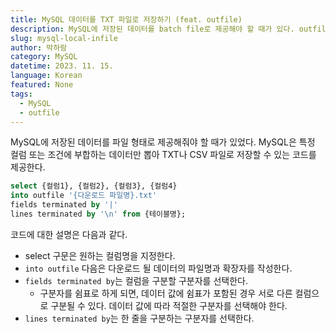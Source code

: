 ```yaml
---
title: MySQL 데이터를 TXT 파일로 저장하기 (feat. outfile)
description: MySQL에 저장된 데이터를 batch file로 제공해야 할 때가 있다. outfile 코드를 사용하면 간단하게 MySQL로 저장된 데이터를 TXT 형식으로 다운로드 받을 수 있다.
slug: mysql-local-infile
author: 박하람
category: MySQL
datetime: 2023. 11. 15.
language: Korean
featured: None
tags:
  - MySQL
  - outfile
---
```


MySQL에 저장된 데이터를 파일 형태로 제공해줘야 할 때가 있었다. MySQL은 특정 컬럼 또는 조건에 부합하는 데이터만 뽑아 TXT나 CSV 파일로 저장할 수 있는 코드를 제공한다.

```sql
select {컬럼1}, {컬럼2}, {컬럼3}, {컬럼4}
into outfile '{다운로드 파일명}.txt'
fields terminated by '|'
lines terminated by '\n' from {테이블명};
```

코드에 대한 설명은 다음과 같다.

- select 구문은 원하는 컬럼명을 지정한다.
- `into outfile` 다음은 다운로드 될 데이터의 파일명과 확장자를 작성한다.
- `fields terminated by`는 컬럼을 구분할 구분자를 선택한다.
  - 구분자를 쉼표로 하게 되면, 데이터 값에 쉼표가 포함된 경우 서로 다른 컬럼으로 구분될 수 있다. 데이터 값에 따라 적절한 구분자를 선택해야 한다.
- `lines terminated by`는 한 줄을 구분하는 구분자를 선택한다.
